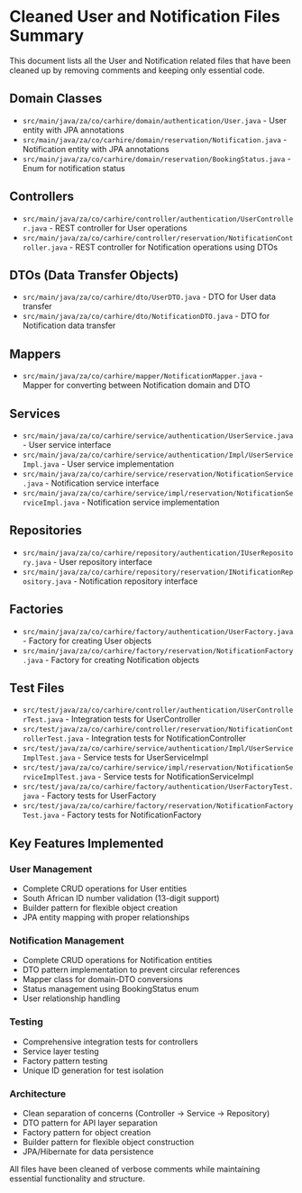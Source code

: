 # Cleaned User and Notification Files Summary

This document lists all the User and Notification related files that have been cleaned up by removing comments and keeping only essential code.

## Domain Classes
- `src/main/java/za/co/carhire/domain/authentication/User.java` - User entity with JPA annotations
- `src/main/java/za/co/carhire/domain/reservation/Notification.java` - Notification entity with JPA annotations
- `src/main/java/za/co/carhire/domain/reservation/BookingStatus.java` - Enum for notification status

## Controllers
- `src/main/java/za/co/carhire/controller/authentication/UserController.java` - REST controller for User operations
- `src/main/java/za/co/carhire/controller/reservation/NotificationController.java` - REST controller for Notification operations using DTOs

## DTOs (Data Transfer Objects)
- `src/main/java/za/co/carhire/dto/UserDTO.java` - DTO for User data transfer
- `src/main/java/za/co/carhire/dto/NotificationDTO.java` - DTO for Notification data transfer

## Mappers
- `src/main/java/za/co/carhire/mapper/NotificationMapper.java` - Mapper for converting between Notification domain and DTO

## Services
- `src/main/java/za/co/carhire/service/authentication/UserService.java` - User service interface
- `src/main/java/za/co/carhire/service/authentication/Impl/UserServiceImpl.java` - User service implementation
- `src/main/java/za/co/carhire/service/reservation/NotificationService.java` - Notification service interface
- `src/main/java/za/co/carhire/service/impl/reservation/NotificationServiceImpl.java` - Notification service implementation

## Repositories
- `src/main/java/za/co/carhire/repository/authentication/IUserRepository.java` - User repository interface
- `src/main/java/za/co/carhire/repository/reservation/INotificationRepository.java` - Notification repository interface

## Factories
- `src/main/java/za/co/carhire/factory/authentication/UserFactory.java` - Factory for creating User objects
- `src/main/java/za/co/carhire/factory/reservation/NotificationFactory.java` - Factory for creating Notification objects

## Test Files
- `src/test/java/za/co/carhire/controller/authentication/UserControllerTest.java` - Integration tests for UserController
- `src/test/java/za/co/carhire/controller/reservation/NotificationControllerTest.java` - Integration tests for NotificationController
- `src/test/java/za/co/carhire/service/authentication/Impl/UserServiceImplTest.java` - Service tests for UserServiceImpl
- `src/test/java/za/co/carhire/service/impl/reservation/NotificationServiceImplTest.java` - Service tests for NotificationServiceImpl
- `src/test/java/za/co/carhire/factory/authentication/UserFactoryTest.java` - Factory tests for UserFactory
- `src/test/java/za/co/carhire/factory/reservation/NotificationFactoryTest.java` - Factory tests for NotificationFactory

## Key Features Implemented

### User Management
- Complete CRUD operations for User entities
- South African ID number validation (13-digit support)
- Builder pattern for flexible object creation
- JPA entity mapping with proper relationships

### Notification Management
- Complete CRUD operations for Notification entities
- DTO pattern implementation to prevent circular references
- Mapper class for domain-DTO conversions
- Status management using BookingStatus enum
- User relationship handling

### Testing
- Comprehensive integration tests for controllers
- Service layer testing
- Factory pattern testing
- Unique ID generation for test isolation

### Architecture
- Clean separation of concerns (Controller -> Service -> Repository)
- DTO pattern for API layer separation
- Factory pattern for object creation
- Builder pattern for flexible object construction
- JPA/Hibernate for data persistence

All files have been cleaned of verbose comments while maintaining essential functionality and structure. 